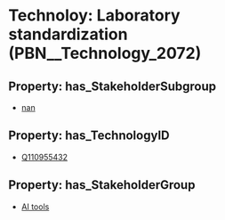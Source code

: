 # Technoloy: __Laboratory standardization__ (PBN__Technology_2072)

## Property: has_StakeholderSubgroup

* [nan](PBN__TechSubgroup_7)

## Property: has_TechnologyID

* [Q110955432](Q110955432)

## Property: has_StakeholderGroup

* [AI tools](PBN__TechGroup_0)

